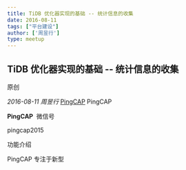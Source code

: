 ```yaml
---
title: TiDB 优化器实现的基础 -- 统计信息的收集
date: 2016-08-11
tags: ["平台建设"]
author: ['周昱行']
type: meetup
---
```


## TiDB 优化器实现的基础 -- 统计信息的收集

原创

*2016-08-11* *周昱行* [PingCAP](##)
PingCAP

**PingCAP** ![]()
微信号

pingcap2015

功能介绍

PingCAP 专注于新型